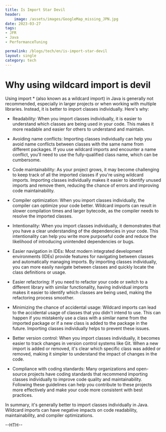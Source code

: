 ```yaml
---
title: Is Import Star Devil
header:
    image: /assets/images/GoogleMap_missing_JPN.jpg
date: 2023-03-27
tags:
- JFR
- Java
- PerformanceTuning

permalink: /blogs/tech/en/is-import-star-devil
layout: single
category: tech
---
```


# Why using wildcard import is devil

Using import * (also known as a wildcard import) in Java is generally not recommended, especially in larger projects or when working with multiple libraries. Instead, it is better to import classes individually. Here's why:

 - Readability: When you import classes individually, it is easier to understand which classes are being used in your code. This makes it more readable and easier for others to understand and maintain.

 - Avoiding name conflicts: Importing classes individually can help you avoid name conflicts between classes with the same name from different packages. If you use wildcard imports and encounter a name conflict, you'll need to use the fully-qualified class name, which can be cumbersome.

 - Code maintainability: As your project grows, it may become challenging to keep track of all the imported classes if you're using wildcard imports. Importing classes individually makes it easier to identify unused imports and remove them, reducing the chance of errors and improving code maintainability.

 - Compiler optimization: When you import classes individually, the compiler can optimize your code better. Wildcard imports can result in slower compilation times and larger bytecode, as the compiler needs to resolve the imported classes.

 - Intentionality: When you import classes individually, it demonstrates that you have a clear understanding of the dependencies in your code. This intentionality can help you write more purposeful code and reduce the likelihood of introducing unintended dependencies or bugs.

 - Easier navigation in IDEs: Most modern integrated development environments (IDEs) provide features for navigating between classes and automatically managing imports. By importing classes individually, you can more easily navigate between classes and quickly locate the class definitions or usage.

 - Easier refactoring: If you need to refactor your code or switch to a different library with similar functionality, having individual imports makes it easier to identify which classes are being used, making the refactoring process smoother.

 - Minimizing the chance of accidental usage: Wildcard imports can lead to the accidental usage of classes that you didn't intend to use. This can happen if you mistakenly use a class with a similar name from the imported package or if a new class is added to the package in the future. Importing classes individually helps to prevent these issues.

 - Better version control: When you import classes individually, it becomes easier to track changes in version control systems like Git. When a new import is added or removed, it's clear which specific class was added or removed, making it simpler to understand the impact of changes in the code.

 - Compliance with coding standards: Many organizations and open-source projects have coding standards that recommend importing classes individually to improve code quality and maintainability. Following these guidelines can help you contribute to these projects more effectively and make your code more consistent with best practices.


In summary, it's generally better to import classes individually in Java. Wildcard imports can have negative impacts on code readability, maintainability, and compiler optimizations.

--HTH--
